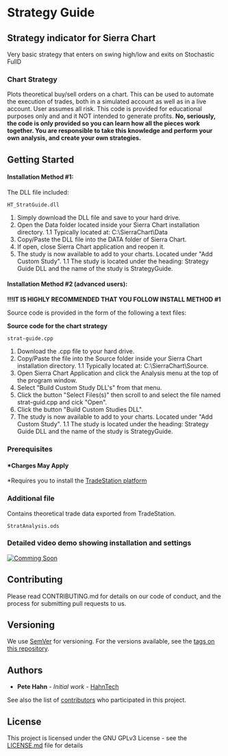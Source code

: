 # Strategy Guide

## Strategy indicator for Sierra Chart

Very basic strategy that enters on swing high/low and exits on Stochastic FullD
### Chart Strategy
Plots theoretical buy/sell orders on a chart. This can be used to automate the execution of trades, both in a simulated account as well as in a live account. User assumes all risk. This code is provided for educational purposes only and and it NOT intended to generate profits. **No, seriously, the code is only provided so you can learn how all the pieces work together. You are responsible to take this knowledge and perform your own analysis, and create your own strategies.**

## Getting Started
#### Installation Method #1:

The DLL file included:
```
HT_StratGuide.dll
```
1. Simply download the DLL file and save to your hard drive. 
1. Open the Data folder located inside your Sierra Chart installation directory.
1.1 Typically located at: C:\SierraChart\Data
1. Copy/Paste the DLL file into the DATA folder of Sierra Chart. 
1. If open, close Sierra Chart application and reopen it.
1. The study is now available to add to your charts. Located under "Add Custom Study". 
1.1 The study is located under the heading: Strategy Guide DLL and the name of the study is StrategyGuide.

#### Installation Method #2 (advanced users):

**!!!IT IS HIGHLY RECOMMENDED THAT YOU FOLLOW INSTALL METHOD #1**

Source code is provided in the form of the following a text files:

**Source code for the chart strategy**
```
strat-guide.cpp
```

1. Download the .cpp file to your hard drive.
1. Copy/Paste the file into the Source folder inside your Sierra Chart installation directory.
1.1 Typically located at: C:\SierraChart\Source.
1. Open Sierra Chart Application and click the Analysis menu at the top of the program window.
1. Select "Build Custom Study DLL's" from that menu. 
1. Click the button "Select Files(s)" then scroll to and select the file named strat-guid.cpp and cick "Open".
1. Click the button "Build Custom Studies DLL". 
1. The study is now available to add to your charts. Located under "Add Custom Study". 
1.1 The study is located under the heading: Strategy Guide DLL and the name of the study is StrategyGuide.

### Prerequisites

#### *Charges May Apply

*Requires you to install the [TradeStation platform](https://www.tradestation.com/)

### Additional file
Contains theoretical trade data exported from TradeStation.
```
StratAnalysis.ods
```
### Detailed video demo showing installation and settings

[![Comming Soon]()](https://www.youtube.com/watch?)

## Contributing

Please read CONTRIBUTING.md for details on our code of conduct, and the process for submitting pull requests to us.

## Versioning

We use [SemVer](http://semver.org/) for versioning. For the versions available, see the [tags on this repository](https://github.com/your/project/tags).

## Authors

* **Pete Hahn** - *Initial work* - [HahnTech](https://github.com/hahntech)

See also the list of [contributors](https://github.com/your/project/contributors) who participated in this project.

## License

This project is licensed under the GNU GPLv3 License - see the [LICENSE.md](LICENSE.md) file for details
